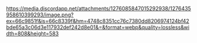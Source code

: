 https://media.discordapp.net/attachments/1276085847015292938/1276435958610399293/image.png?ex=66c9851f&is=66c8339f&hm=4748c8351cc76c7380dd8206974124bf42bde65a3c06d3e117932def242d8e01&=&format=webp&quality=lossless&width=808&height=583
